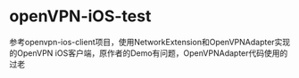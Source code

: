 # openVPN-iOS-test
参考openvpn-ios-client项目，使用NetworkExtension和OpenVPNAdapter实现的OpenVPN iOS客户端，原作者的Demo有问题，OpenVPNAdapter代码使用的过老
